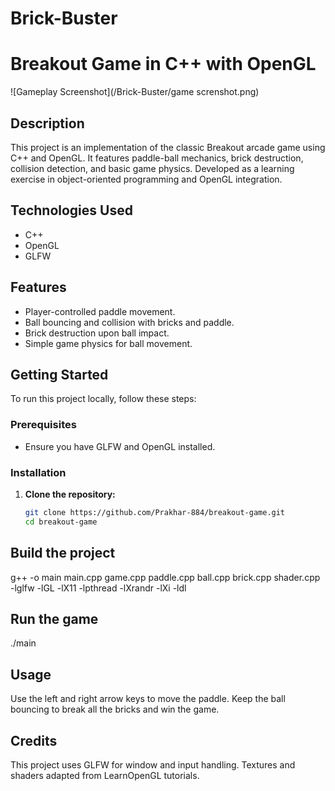 # Brick-Buster
# Breakout Game in C++ with OpenGL

![Gameplay Screenshot](/Brick-Buster/game screnshot.png)

## Description
This project is an implementation of the classic Breakout arcade game using C++ and OpenGL. It features paddle-ball mechanics, brick destruction, collision detection, and basic game physics. Developed as a learning exercise in object-oriented programming and OpenGL integration.

## Technologies Used
- C++
- OpenGL
- GLFW

## Features
- Player-controlled paddle movement.
- Ball bouncing and collision with bricks and paddle.
- Brick destruction upon ball impact.
- Simple game physics for ball movement.

## Getting Started
To run this project locally, follow these steps:

### Prerequisites
- Ensure you have GLFW and OpenGL installed.

### Installation
1. **Clone the repository:**
   ```bash
   git clone https://github.com/Prakhar-884/breakout-game.git
   cd breakout-game
## Build the project
g++ -o main main.cpp game.cpp paddle.cpp ball.cpp brick.cpp shader.cpp -lglfw -lGL -lX11 -lpthread -lXrandr -lXi -ldl
## Run the game
./main
## Usage
Use the left and right arrow keys to move the paddle.
Keep the ball bouncing to break all the bricks and win the game.

## Credits
This project uses GLFW for window and input handling.
Textures and shaders adapted from LearnOpenGL tutorials.
